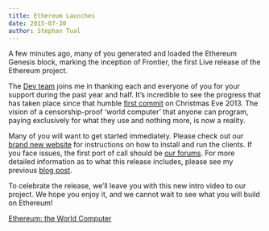 ```yaml
---
title: Ethereum Launches
date: 2015-07-30
author: Stephan Tual
---
```


A few minutes ago, many of you generated and loaded the Ethereum Genesis block, marking the inception of Frontier, the first Live release of the Ethereum project.

The [Dev team](https://ethdev.com/) joins me in thanking each and everyone of you for your support during the past year and half. It’s incredible to see the progress that has taken place since that humble [first commit](https://github.com/ethereum/cpp-ethereum/commit/85aaddc694adc23ee56fce3d83a92a943a54b100) on Christmas Eve 2013. The vision of a censorship-proof ‘world computer’ that anyone can program, paying exclusively for what they use and nothing more, is now a reality.

Many of you will want to get started immediately. Please check out our [brand new website](https://www.ethereum.org/) for instructions on how to install and run the clients. If you face issues, the first port of call should be [our forums](http://forum.ethereum.org/). For more detailed information as to what this release includes, please see my previous [blog post](https://blog.ethereum.org/2015/07/27/final-steps/).

To celebrate the release, we’ll leave you with this new intro video to our project. We hope you enjoy it, and we cannot wait to see what you will build on Ethereum!

[Ethereum: the World Computer](https://youtu.be/j23HnORQXvs)
